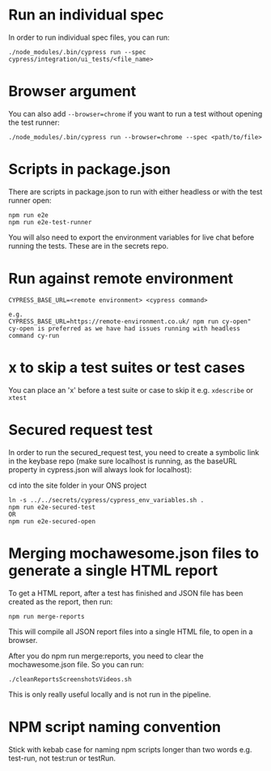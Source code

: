 # Run an individual spec

In order to run individual spec files, you can run:

    ./node_modules/.bin/cypress run --spec cypress/integration/ui_tests/<file_name>

# Browser argument

You can also add `--browser=chrome` if you want to run a test without opening the test runner:

    ./node_modules/.bin/cypress run --browser=chrome --spec <path/to/file>
    
# Scripts in package.json

There are scripts in package.json to run with either headless or with the test runner open:

    npm run e2e
    npm run e2e-test-runner

You will also need to export the environment variables for live chat before running the tests. These are in the secrets
repo.

# Run against remote environment

    CYPRESS_BASE_URL=<remote environment> <cypress command>

    e.g.
    CYPRESS_BASE_URL=https://remote-environment.co.uk/ npm run cy-open"
    cy-open is preferred as we have had issues running with headless command cy-run

# x to skip a test suites or test cases
You can place an 'x' before a test suite or case to skip it e.g. `xdescribe` or `xtest`

# Secured request test
In order to run the secured_request test, you need to create a symbolic link in the keybase repo (make sure localhost is
running, as the baseURL property in cypress.json will always look for localhost):
    

cd into the site folder in your ONS project

    ln -s ../../secrets/cypress/cypress_env_variables.sh .
    npm run e2e-secured-test
    OR
    npm run e2e-secured-open
       
# Merging mochawesome.json files to generate a single HTML report
To get a HTML report, after a test has finished and JSON file has been created as the report, then run:

    npm run merge-reports
    
This will compile all JSON report files into a single HTML file, to open in a browser.

After you do npm run merge:reports, you need to clear the mochawesome.json file. So you can run:

    ./cleanReportsScreenshotsVideos.sh
    
This is only really useful locally and is not run in the pipeline.

# NPM script naming convention
Stick with kebab case for naming npm scripts longer than two words e.g. test-run, not test:run or testRun.